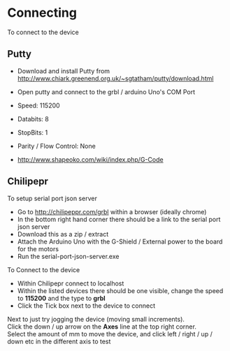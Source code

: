 # Connecting

To connect to the device

## Putty

  * Download and install Putty from http://www.chiark.greenend.org.uk/~sgtatham/putty/download.html

  * Open putty and connect to the grbl / arduino Uno's COM Port
  * Speed: 115200
  * Databits: 8
  * StopBits: 1
  * Parity / Flow Control: None
  * http://www.shapeoko.com/wiki/index.php/G-Code

## Chilipepr

To setup serial port json server

  * Go to http://chilipeppr.com/grbl within a browser (ideally chrome)
  * In the bottom right hand corner there should be a link to the serial port json server
  * Download this as a zip / extract
  * Attach the Arduino Uno with the G-Shield / External power to the board for the motors
  * Run the serial-port-json-server.exe

To Connect to the device

  * Within Chilipepr connect to localhost
  * Within the listed devices there should be one visible, change the speed to **115200** and the type to **grbl**
  * Click the Tick box next to the device to connect

Next to just try jogging the device (moving small increments). <br>
Click the down / up arrow on the **Axes** line at the top right corner. <br>
Select the amount of mm to move the device, and click left / right / up / down etc in the different axis to test
